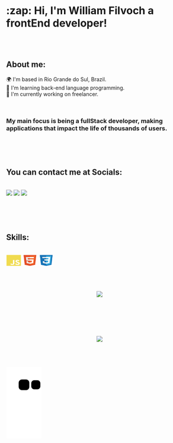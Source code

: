 
<br>
<h1>:zap: Hi,  I'm William Filvoch a frontEnd developer! </h1>
<br>
<br>

<h2>About me:</h2>
<p>
  🌍 I'm based in Rio Grande do Sul, Brazil.
<br>
  🧠 I'm learning   back-end language programming.
<br>
  🚀 I'm currently working on freelancer.
 </p>
<br>


<h3> My main focus is being a fullStack developer, making applications that impact the life of thousands of users.</h3>
<br>
<br>
<br>



<h2>You can contact me at Socials:</h2>
<br>
  <div>
  <a href="https://www.instagram.com/will_filvoch/" target="_blank"><img src="https://img.shields.io/badge/-Instagram-%23E4405F?style=for-the-badge&logo=instagram&logoColor=white" target="_blank"></a>
  <a href = "mailto:wfilvoch@gmail.com"><img src="https://img.shields.io/badge/-Gmail-%23333?style=for-the-badge&logo=gmail&logoColor=white" target="_blank"></a>
  <a href="https://www.linkedin.com/in/william-filvoch-089647245/" target="_blank"><img src="https://img.shields.io/badge/-LinkedIn-%230077B5?style=for-the-badge&logo=linkedin&logoColor=white" target="_blank"></a>
  </div>
<br>
<br>
<br>
<br>

<h2>Skills:</h2>
<div style="display: inline_block"><br>
  <img align="center" alt="will-Js" height="30" width="40" src="https://raw.githubusercontent.com/devicons/devicon/master/icons/javascript/javascript-plain.svg">
  <img align="center" alt="will-HTML" height="30" width="40" src="https://raw.githubusercontent.com/devicons/devicon/master/icons/html5/html5-original.svg">
  <img align="center" alt="will-CSS" height="30" width="40" src="https://raw.githubusercontent.com/devicons/devicon/master/icons/css3/css3-original.svg">
</div>
<br>
<br>
<br>
<br>



<div align="center">
  <a href="https://github.com/williamfilvoch">
  <img height="180em" src="https://github-readme-stats.vercel.app/api/top-langs/?username=williamfilvoch&langs_count=7&theme=midnight-purple"/>
</div>
<br>
<br>
<br>
<br> 
<br>
<br>
  
  
<div align="center">
  <a href="https://github.com/williamfilvoch">
  <img height="180em" src="https://github-readme-stats.vercel.app/api?username=williamfilvoch&show_icons=true&theme=chartreuse-dark&include_all_commits=true&count_private=true"/>
</div> 
<br>
<br>
<br>

   
<div>
  
  ![Snake animation](https://github.com/williamfilvoch/williamfilvoch/blob/output/github-contribution-grid-snake.svg)
  
</div>
